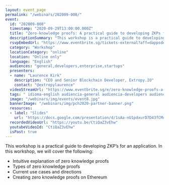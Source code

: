 ```yaml
---
layout: event_page
permalink: "/webinars/202009-008/"
event:
  id: "202009-008"
  timestamp: "2020-09-29T13:00:00.000Z"
  title: "Zero-knowledge proofs: A practical guide to developing ZKPs for a dApp"
  descriptionSummary: "This workshop is a practical guide to developing ZKP s for an application. In this workshop, we will cover the following - Intuitive explan…"
  rsvpEmbedUrl: "https://www.eventbrite.sg/tickets-external?aff=dappsdev&eid=118591310803"
  category: "Workshop"
  locationCategory: "online"
  location: "Online only"
  language: "English"
  audiences: "general,developers,enterprise,startups"
  presenters:
  - name: "Laurence Kirk"
    description: "CEO and Senior Blockchain Developer, Extropy.IO"
    contact: "@extropylaurence"
  videoStreamUrl: "https://www.eventbrite.sg/e/zero-knowledge-proofs-a-practical-guide-to-developing-zkps-for-a-dapp-tickets-118591310803"
  tags: " idioma-english audiencia-general audiencia-developers audiencia-enterprise audiencia-startups recent"
  image: "/webinars/img/events/event8.jpg"
  bannerImage: "/webinars/img/pch2020-partner-banner.png"
  resources:
  - label: "Slides"
    url: "https://docs.google.com/presentation/d/1sAa-nU1pdxurD7D43fCMcZP3ODUUKtrbGQGhOoKFi7E/edit#"
  recordedVideoUrl: "https://youtu.be/CtiQaZ3vEhw"
  youtubeVideoId: "CtiQaZ3vEhw"
  isPast: true
---
```



This workshop is a practical guide to developing ZKP’s for an application.  In this workshop, we will cover the following:

- Intuitive explanation of zero knowledge proofs
- Types of zero knowledge proofs
- Current use cases and directions
- Creating zero knowledge proofs on Ethereum

